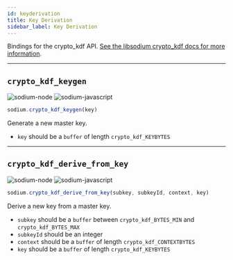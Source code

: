 ```yaml
---
id: keyderivation
title: Key Derivation
sidebar_label: Key Derivation
---
```


Bindings for the crypto_kdf API. [See the libsodium crypto_kdf docs for more information](https://download.libsodium.org/doc/key_derivation/).
***
## `crypto_kdf_keygen`
![sodium-node][node] ![sodium-javascript][js]
``` js
sodium.crypto_kdf_keygen(key)
```
Generate a new master key.
* `key` should be a `buffer` of length `crypto_kdf_KEYBYTES`

***
## `crypto_kdf_derive_from_key`
![sodium-node][node] ![sodium-javascript][js]
``` js
sodium.crypto_kdf_derive_from_key(subkey, subkeyId, context, key)
```
Derive a new key from a master key.
* `subkey` should be a `buffer` between `crypto_kdf_BYTES_MIN` and `crypto_kdf_BYTES_MAX`
* `subkeyId` should be an integer
* `context` should be a `buffer` of length `crypto_kdf_CONTEXTBYTES`
* `key` should be a `buffer` of length `crypto_kdf_KEYBYTES`


[js]: /docusaurus/img/icon_js.svg
[node]: /docusaurus/img/nodejs-icon.svg